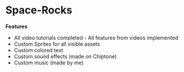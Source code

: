 # Space-Rocks

**Features**
* All video tutorials completed - All features from videos implemented
* Custom Sprites for all visible assets
* Custom colored text
* Custom sound effects (made on Chiptone)
* Custom music (made by me)